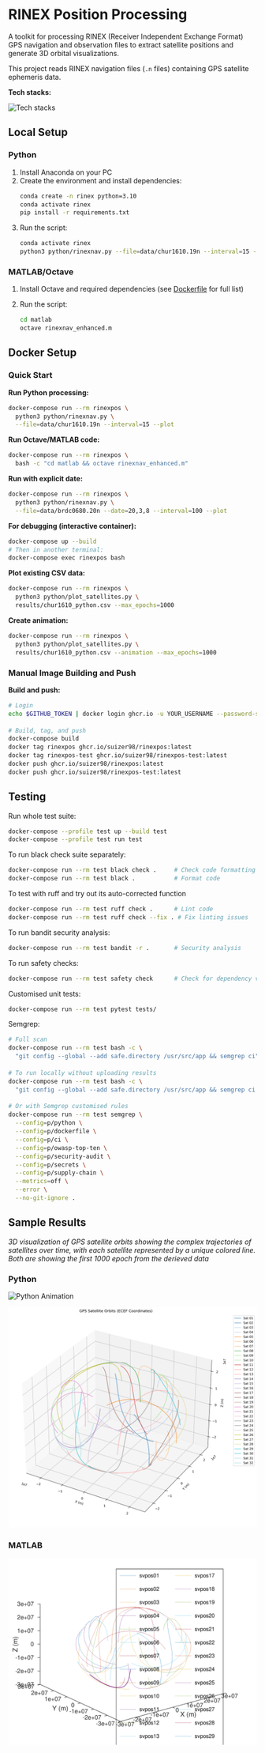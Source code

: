 # RINEX Position Processing

A toolkit for processing RINEX (Receiver Independent Exchange Format) GPS navigation and observation files to extract satellite positions and generate 3D orbital visualizations.

This project reads RINEX navigation files (`.n` files) containing GPS satellite ephemeris data.

**Tech stacks:**

![Tech stacks](https://skillicons.dev/icons?i=python,anaconda,matlab,octave,docker,bash)

## Local Setup

### Python

1. Install Anaconda on your PC
2. Create the environment and install dependencies:
   ```bash
   conda create -n rinex python=3.10
   conda activate rinex
   pip install -r requirements.txt
   ```
3. Run the script:
   ```bash
   conda activate rinex
   python3 python/rinexnav.py --file=data/chur1610.19n --interval=15 --plot
   ```

### MATLAB/Octave

1. Install Octave and required dependencies (see [Dockerfile](Dockerfile) for full list)

2. Run the script:
   ```bash
   cd matlab
   octave rinexnav_enhanced.m
   ```

## Docker Setup

### Quick Start

**Run Python processing:**
```bash
docker-compose run --rm rinexpos \
  python3 python/rinexnav.py \
  --file=data/chur1610.19n --interval=15 --plot
```

**Run Octave/MATLAB code:**
```bash
docker-compose run --rm rinexpos \
  bash -c "cd matlab && octave rinexnav_enhanced.m"
```

**Run with explicit date:**
```bash
docker-compose run --rm rinexpos \
  python3 python/rinexnav.py \
  --file=data/brdc0680.20n --date=20,3,8 --interval=100 --plot
```

**For debugging (interactive container):**
```bash
docker-compose up --build
# Then in another terminal:
docker-compose exec rinexpos bash
```

**Plot existing CSV data:**
```bash
docker-compose run --rm rinexpos \
  python3 python/plot_satellites.py \
  results/chur1610_python.csv --max_epochs=1000
```

**Create animation:**
```bash
docker-compose run --rm rinexpos \
  python3 python/plot_satellites.py \
  results/chur1610_python.csv --animation --max_epochs=1000
```

### Manual Image Building and Push

**Build and push:**
```bash
# Login
echo $GITHUB_TOKEN | docker login ghcr.io -u YOUR_USERNAME --password-stdin

# Build, tag, and push
docker-compose build
docker tag rinexpos ghcr.io/suizer98/rinexpos:latest
docker tag rinexpos-test ghcr.io/suizer98/rinexpos-test:latest
docker push ghcr.io/suizer98/rinexpos:latest
docker push ghcr.io/suizer98/rinexpos-test:latest
```

## Testing

Run whole test suite:

```bash
docker-compose --profile test up --build test
docker-compose --profile test run test
```

To run black check suite separately:
```bash
docker-compose run --rm test black check .     # Check code formatting
docker-compose run --rm test black .           # Format code
```

To test with ruff and try out its auto-corrected function
```bash
docker-compose run --rm test ruff check .      # Lint code
docker-compose run --rm test ruff check --fix . # Fix linting issues
```

To run bandit security analysis:
```bash
docker-compose run --rm test bandit -r .       # Security analysis
```

To run safety checks:
```bash
docker-compose run --rm test safety check      # Check for dependency vulnerabilities
```

Customised unit tests:
```bash
docker-compose run --rm test pytest tests/
```

Semgrep:
```bash
# Full scan
docker-compose run --rm test bash -c \
  "git config --global --add safe.directory /usr/src/app && semgrep ci"

# To run locally without uploading results
docker-compose run --rm test bash -c \
  "git config --global --add safe.directory /usr/src/app && semgrep ci --dry-run"

# Or with Semgrep customised rules
docker-compose run --rm test semgrep \
  --config=p/python \
  --config=p/dockerfile \
  --config=p/ci \
  --config=p/owasp-top-ten \
  --config=p/security-audit \
  --config=p/secrets \
  --config=p/supply-chain \
  --metrics=off \
  --error \
  --no-git-ignore .
```

## Sample Results

*3D visualization of GPS satellite orbits showing the complex trajectories of satellites over time, with each satellite represented by a unique colored line. Both are showing the first 1000 epoch from the derieved data*

### Python

![Python Animation](results/chur1610_python_animation.gif)

![Python](results/chur1610_python.png)

### MATLAB

![MATLAB](results/chur1610_matlab.png)
